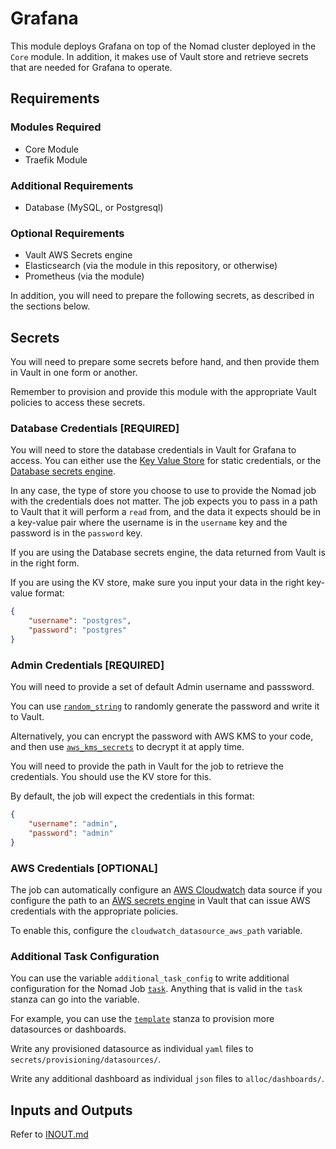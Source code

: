 # Grafana

This module deploys Grafana on top of the Nomad cluster deployed in the `Core` module. In addition,
it makes use of Vault store and retrieve secrets that are needed for Grafana to operate.

## Requirements

### Modules Required

- Core Module
- Traefik Module

### Additional Requirements

- Database (MySQL, or Postgresql)

### Optional Requirements

- Vault AWS Secrets engine
- Elasticsearch (via the module in this repository, or otherwise)
- Prometheus (via the module)

In addition, you will need to prepare the following secrets, as described in the sections below.

## Secrets

You will need to prepare some secrets before hand, and then provide them in Vault in one form or
another.

Remember to provision and provide this module with the appropriate Vault policies to access
these secrets.

### Database Credentials [REQUIRED]

You will need to store the database credentials in Vault for Grafana to access. You can either
use the [Key Value Store](https://www.vaultproject.io/docs/secrets/kv/index.html) for static
credentials, or the
[Database secrets engine](https://www.vaultproject.io/docs/secrets/databases/index.html).

In any case, the type of store you choose to use to provide the Nomad job with the credentials does
not matter. The job expects you to pass in a path to Vault that it will perform a `read` from,
and the data it expects should be in a key-value pair where the username is in the `username` key
and the password is in the `password` key.

If you are using the Database secrets engine, the data returned from Vault is in the right form.

If you are using the KV store, make sure you input your data in the right key-value format:

```json
{
    "username": "postgres",
    "password": "postgres"
}
```

### Admin Credentials [REQUIRED]

You will need to provide a set of default Admin username and passsword.

You can use [`random_string`](https://www.terraform.io/docs/providers/random/r/string.html) to
randomly generate the password and write it to Vault.

Alternatively, you can encrypt the password with AWS KMS to your code, and then use
[`aws_kms_secrets`](https://www.terraform.io/docs/providers/aws/d/kms_secrets.html) to decrypt it
at apply time.

You will need to provide the path in Vault for the job to retrieve the credentials. You should use
the KV store for this.

By default, the job will expect the credentials in this format:

```json
{
    "username": "admin",
    "password": "admin"
}
```

### AWS Credentials [OPTIONAL]

The job can automatically configure an
[AWS Cloudwatch](http://docs.grafana.org/features/datasources/cloudwatch/) data source if you
configure the path to an
[AWS secrets engine](https://www.vaultproject.io/docs/secrets/aws/index.html) in Vault that can
issue AWS credentials with the appropriate policies.

To enable this, configure the `cloudwatch_datasource_aws_path` variable.

### Additional Task Configuration

You can use the variable `additional_task_config` to write additional configuration for the Nomad
Job [`task`](https://www.nomadproject.io/docs/job-specification/task.html). Anything that is valid
in the `task` stanza can go into the variable.

For example, you can use the
[`template`](https://www.nomadproject.io/docs/job-specification/template.html) stanza to provision
more datasources or dashboards.

Write any provisioned datasource as individual `yaml` files to `secrets/provisioning/datasources/`.

Write any additional dashboard as individual `json` files to `alloc/dashboards/`.

## Inputs and Outputs

Refer to [INOUT.md](INOUT.md)
